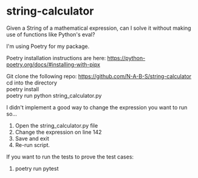 # string-calculator
Given a String of a mathematical expression, can I solve it without making use of functions like Python's eval?

I'm using Poetry for my package.

Poetry installation instructions are here: https://python-poetry.org/docs/#installing-with-pipx  

Git clone the following repo: https://github.com/N-A-B-S/string-calculator  
cd into the directory  
poetry install  
poetry run python string_calculator.py  

I didn't implement a good way to change the expression you want to run so...

1. Open the string_calculator.py file
2. Change the expression on line 142
3. Save and exit
4. Re-run script.

If you want to run the tests to prove the test cases:
1. poetry run pytest

